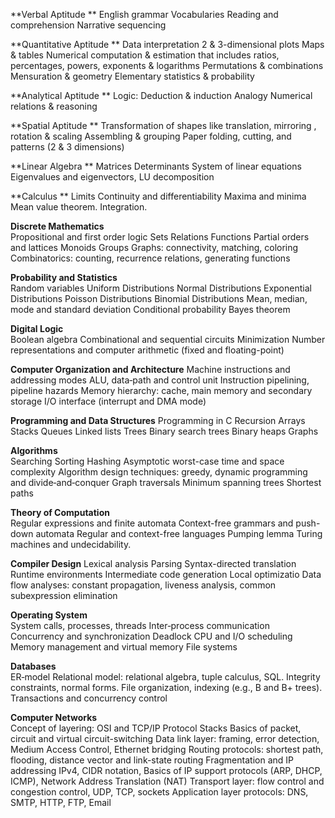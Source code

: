 **Verbal Aptitude	**
English grammar
Vocabularies
Reading and comprehension
Narrative sequencing

**Quantitative Aptitude	**
Data interpretation
2 & 3-dimensional plots
Maps & tables
Numerical computation & estimation that includes ratios, percentages, powers, exponents & logarithms
Permutations & combinations
Mensuration & geometry
Elementary statistics & probability

**Analytical Aptitude	**
Logic: Deduction & induction Analogy
Numerical relations & reasoning

**Spatial Aptitude	**
Transformation of shapes like translation, mirroring , rotation & scaling
Assembling & grouping
Paper folding, cutting, and patterns (2 & 3 dimensions)

**Linear Algebra	**
Matrices
Determinants
System of linear equations
Eigenvalues and eigenvectors,
LU decomposition

**Calculus	**
Limits
Continuity and differentiability
Maxima and minima
Mean value theorem.
Integration.

**Discrete Mathematics**	
Propositional and first order logic
Sets
Relations
Functions
Partial orders and lattices
Monoids
Groups
Graphs: connectivity, matching, coloring
Combinatorics: counting,
recurrence relations, generating functions

**Probability and Statistics**	
Random variables
Uniform Distributions
Normal Distributions
Exponential Distributions
Poisson Distributions
Binomial Distributions
Mean, median, mode and standard deviation
Conditional probability
Bayes theorem


**Digital Logic**	
Boolean algebra
Combinational and sequential circuits
Minimization
Number representations and computer arithmetic (fixed and floating-point)

**Computer Organization and Architecture**
Machine instructions and addressing modes
ALU, data‐path and control unit
Instruction pipelining, pipeline hazards
Memory hierarchy: cache, main memory and secondary storage
I/O interface (interrupt and DMA mode)

**Programming and Data Structures**
Programming in C
Recursion
Arrays
Stacks
Queues
Linked lists
Trees
Binary search trees
Binary heaps
Graphs

**Algorithms**	
Searching
Sorting
Hashing
Asymptotic worst-case time and space complexity
Algorithm design techniques: greedy, dynamic programming and divide‐and‐conquer
Graph traversals
Minimum spanning trees
Shortest paths

**Theory of Computation**	
Regular expressions and finite automata
Context-free grammars and push-down automata
Regular and context-free languages
Pumping lemma
Turing machines and undecidability.

**Compiler Design**	
Lexical analysis
Parsing
Syntax-directed translation
Runtime environments
Intermediate code generation
Local optimizatio
Data flow analyses: constant propagation, liveness analysis, common subexpression elimination

**Operating System**	
System calls, processes, threads
Inter‐process communication
Concurrency and synchronization
Deadlock
CPU and I/O scheduling
Memory management and virtual memory
File systems

**Databases**	
ER‐model
Relational model: relational algebra, tuple calculus, SQL.
Integrity constraints, normal forms.
File organization, indexing (e.g., B and B+ trees).
Transactions and concurrency control

**Computer Networks**	
Concept of layering: OSI and TCP/IP Protocol Stacks
Basics of packet, circuit and virtual circuit-switching
Data link layer: framing, error detection, Medium Access Control, Ethernet bridging
Routing protocols: shortest path, flooding, distance vector and link-state routing
Fragmentation and IP addressing
IPv4, CIDR notation,
Basics of IP support protocols (ARP, DHCP, ICMP), Network Address Translation (NAT)
Transport layer: flow control and congestion control, UDP, TCP, sockets
Application layer protocols: DNS, SMTP, HTTP, FTP, Email
